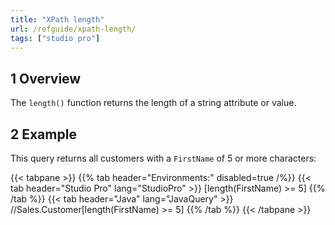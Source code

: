 ```yaml
---
title: "XPath length"
url: /refguide/xpath-length/
tags: ["studio pro"]
---
```


## 1 Overview

The `length()` function returns the length of a string attribute or value.

## 2 Example

This query returns all customers with a `FirstName` of 5 or more characters:

{{< tabpane >}}
  {{% tab header="Environments:" disabled=true /%}}
  {{< tab header="Studio Pro" lang="StudioPro" >}}
    [length(FirstName) >= 5]
    {{% /tab %}}
  {{< tab header="Java" lang="JavaQuery" >}}
     //Sales.Customer[length(FirstName) >= 5]
    {{% /tab %}}
{{< /tabpane >}}
